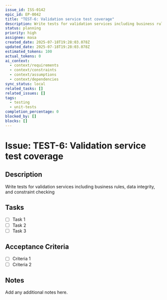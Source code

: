 ```yaml
---
issue_id: ISS-0142
epic_id: EP-0042
title: "TEST-6: Validation service test coverage"
description: Write tests for validation services including business rules, data integrity, and constraint checking
status: planning
priority: high
assignee: masa
created_date: 2025-07-18T19:28:03.078Z
updated_date: 2025-07-18T19:28:03.078Z
estimated_tokens: 100
actual_tokens: 0
ai_context:
  - context/requirements
  - context/constraints
  - context/assumptions
  - context/dependencies
sync_status: local
related_tasks: []
related_issues: []
tags:
  - testing
  - unit-tests
completion_percentage: 0
blocked_by: []
blocks: []
---
```


# Issue: TEST-6: Validation service test coverage

## Description
Write tests for validation services including business rules, data integrity, and constraint checking

## Tasks
- [ ] Task 1
- [ ] Task 2
- [ ] Task 3

## Acceptance Criteria
- [ ] Criteria 1
- [ ] Criteria 2

## Notes
Add any additional notes here.
